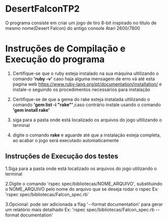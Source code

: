 # DesertFalconTP2
O programa consiste em criar um jogo de tiro 8-bit inspirado no título de mesmo nome(Desert Falcon) do antigo console Atari 2600/7800

# Instruções de Compilação e Execução do programa
1. Certifique-se que o ruby esteja instalado na sua máquina ultilizando o comando <b>'ruby -v'</b> caso haja alguma mensagem de erro vá até esta pagina web https://www.ruby-lang.org/pt/documentation/installation/ e instale-o seguindo os procedimentos necessários para instalação

2. Certifique-se de que a gema do rake esteja instalada ultilizando o comando <b>'gem list -i "rake"'</b>,caso contrário instale usando o comando <b>'gem install rake'</b>

3. siga para a pasta onde está localizado os arquivos do jogo ultilizando o terminal

4. digite o comando <b>rake</b> e aguarde até que a instalação esteja completa, ao acabar o jogo será executado automaticamente

## Instruções de Execução dos testes
1.Siga para a pasta onde está localizado os arquivos do jogo utilizando o terminal

2.Digite o comando 'rspec spec/bibliotecas/NOME_ARQUIVO', substituindo o NOME_ARQUIVO pelo nome do arquivo
que se deseja rodar o rspec
Ex: 'rspec spec/bibliotecas/Falcon_spec.rb'

3.Opcional: pode ser adicionada a flag '--format documentation' para gerar um relatório mais detalhado
Ex: 'rspec spec/bibliotecas/Falcon_spec.rb  --format documentation'
